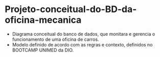 # Projeto-conceitual-do-BD-da-oficina-mecanica

 * Diagrama conceitual do banco de dados, que monitara e gerencia o funcionamento de uma oficina de carros.
 * Modelo definido de acordo com as regras e contexto, definidos no BOOTCAMP UNIMED da DIO. 
 
